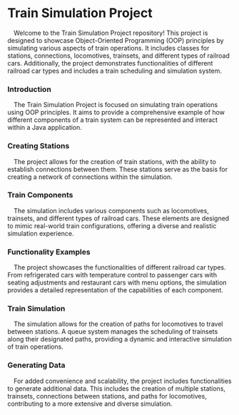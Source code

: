 # Train Simulation Project

&emsp;Welcome to the Train Simulation Project repository! This project is designed to showcase Object-Oriented Programming (OOP) principles by simulating various aspects of train 
operations. It includes classes for stations, connections, locomotives, trainsets, and different types of railroad cars. Additionally, the project demonstrates functionalities of 
different railroad car types and includes a train scheduling and simulation system.

### Introduction

&emsp;The Train Simulation Project is focused on simulating train operations using OOP principles. It aims to provide a comprehensive example of how different components of a train system can be represented and interact within a Java application.

### Creating Stations

&emsp;The project allows for the creation of train stations, with the ability to establish connections between them. These stations serve as the basis for creating a network of connections within the simulation.

### Train Components

&emsp;The simulation includes various components such as locomotives, trainsets, and different types of railroad cars. These elements are designed to mimic real-world train configurations, offering a diverse and realistic simulation experience.

### Functionality Examples

&emsp;The project showcases the functionalities of different railroad car types. From refrigerated cars with temperature control to passenger cars with seating adjustments and restaurant cars with menu options, the simulation provides a detailed representation of the capabilities of each component.

### Train Simulation

&emsp;The simulation allows for the creation of paths for locomotives to travel between stations. A queue system manages the scheduling of trainsets along their designated paths, providing a dynamic and interactive simulation of train operations.

### Generating Data

&emsp;For added convenience and scalability, the project includes functionalities to generate additional data. This includes the creation of multiple stations, trainsets, connections between stations, and paths for locomotives, contributing to a more extensive and diverse simulation.

